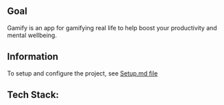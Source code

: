 
## Goal
Gamify is an app for gamifying real life to help boost your productivity and mental wellbeing.

## Information
To setup and configure the project, see [Setup.md file](./docs/Setup.md)

Tech Stack:
  - 


